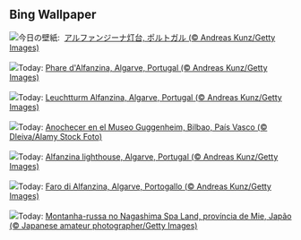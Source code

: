 ## Bing Wallpaper
![](https://www.bing.com/th?id=OHR.AlfanzinaLighthouse_JA-JP5005128092_UHD.jpg&w=1000)今日の壁紙: &nbsp;[アルファンジーナ灯台, ポルトガル (© Andreas Kunz/Getty Images)](https://www.bing.com/th?id=OHR.AlfanzinaLighthouse_JA-JP5005128092_UHD.jpg)
<br><br/>
![](https://www.bing.com/th?id=OHR.AlfanzinaLighthouse_FR-FR9974749595_UHD.jpg&w=1000)Today: [Phare d'Alfanzina, Algarve, Portugal (© Andreas Kunz/Getty Images)](https://www.bing.com/th?id=OHR.AlfanzinaLighthouse_FR-FR9974749595_UHD.jpg)
<br><br/>
![](https://www.bing.com/th?id=OHR.AlfanzinaLighthouse_DE-DE1525391215_UHD.jpg&w=1000)Today: [Leuchtturm Alfanzina, Algarve, Portugal (© Andreas Kunz/Getty Images)](https://www.bing.com/th?id=OHR.AlfanzinaLighthouse_DE-DE1525391215_UHD.jpg)
<br><br/>
![](https://www.bing.com/th?id=OHR.SemanaGrandeBilbao_ES-ES1226526692_UHD.jpg&w=1000)Today: [Anochecer en el Museo Guggenheim, Bilbao, País Vasco (© Dleiva/Alamy Stock Foto)](https://www.bing.com/th?id=OHR.SemanaGrandeBilbao_ES-ES1226526692_UHD.jpg)
<br><br/>
![](https://www.bing.com/th?id=OHR.AlfanzinaLighthouse_EN-GB7045122942_UHD.jpg&w=1000)Today: [Alfanzina lighthouse, Algarve, Portugal (© Andreas Kunz/Getty Images)](https://www.bing.com/th?id=OHR.AlfanzinaLighthouse_EN-GB7045122942_UHD.jpg)
<br><br/>
![](https://www.bing.com/th?id=OHR.AlfanzinaLighthouse_IT-IT5068594687_UHD.jpg&w=1000)Today: [Faro di Alfanzina, Algarve, Portogallo (© Andreas Kunz/Getty Images)](https://www.bing.com/th?id=OHR.AlfanzinaLighthouse_IT-IT5068594687_UHD.jpg)
<br><br/>
![](https://www.bing.com/th?id=OHR.JapanRollerCoaster_PT-BR6472241100_UHD.jpg&w=1000)Today: [Montanha-russa no Nagashima Spa Land, província de Mie, Japão (© Japanese amateur photographer/Getty Images)](https://www.bing.com/th?id=OHR.JapanRollerCoaster_PT-BR6472241100_UHD.jpg)
<br><br/>

